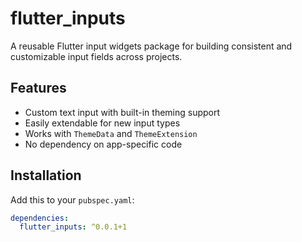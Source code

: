 # flutter_inputs

A reusable Flutter input widgets package for building consistent and customizable input fields across projects.

## Features

- Custom text input with built-in theming support
- Easily extendable for new input types
- Works with `ThemeData` and `ThemeExtension`
- No dependency on app-specific code

## Installation

Add this to your `pubspec.yaml`:

```yaml
dependencies:
  flutter_inputs: ^0.0.1+1
